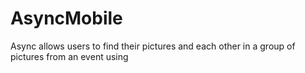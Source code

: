 # AsyncMobile

Async allows users to find their pictures and each other in a group of pictures from an event using
